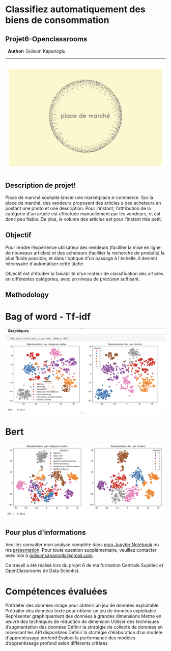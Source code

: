 # Classifiez automatiquement des biens de consommation

## Projet6-Openclassrooms
&nbsp;
**Author:** Gulsum Kapanoglu
***
<img src="placedemarche.png">

## Description de projet!

Place de marché souhaite lancer une marketplace e-commerce.
Sur la place de marché, des vendeurs proposent des articles à des acheteurs en postant une photo et une description.
Pour l'instant, l'attribution de la catégorie d'un article est effectuée manuellement par les vendeurs, et est donc peu fiable. De plus, le volume des articles est pour l’instant très petit.

## Objectif 
Pour rendre l’expérience utilisateur des vendeurs (faciliter la mise en ligne de nouveaux articles) et des acheteurs (faciliter la recherche de produits) la plus fluide possible, et dans l'optique d'un passage à l'échelle, il devient nécessaire d'automatiser cette tâche.

Objectif est d'étudier la faisabilité d'un moteur de classification des articles en différentes catégories, avec un niveau de précision suffisant.

## Methodology
# Bag of word - Tf-idf

<img src="1.png">



# Bert

<img src="bert.png">

## Pour plus d'informations
Veuillez consulter mon analyse complète dans [mon Jupyter Notebook](./Notebook.ipynb) ou ma [présentation](./Presentation.pdf). Pour toute question supplémentaire, veuillez contacter avec moi à gulsumkapanoglu@gmail.com.


Ce travail a été réalisé lors du projet 6 de ma formation Centrale Supèlec et OpenClassrooms de Data Scientist.

# Compétences évaluées

Prétraiter des données image pour obtenir un jeu de données exploitable
Prétraiter des données texte pour obtenir un jeu de données exploitable
Représenter graphiquement des données à grandes dimensions
Mettre en œuvre des techniques de réduction de dimension
Utiliser des techniques d’augmentation des données
Définir la stratégie de collecte de données en recensant les API disponibles
Définir la stratégie d’élaboration d’un modèle d'apprentissage profond
Évaluer la performance des modèles d’apprentissage profond selon différents critères
